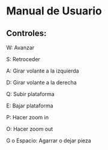 
# Manual de Usuario

## Controles:

W: Avanzar

S: Retroceder

A: Girar volante a la izquierda

D: Girar volante a la derecha


Q: Subir plataforma

E: Bajar plataforma


P: Hacer zoom in

O: Hacer zoom out


G o Espacio: Agarrar o dejar pieza


